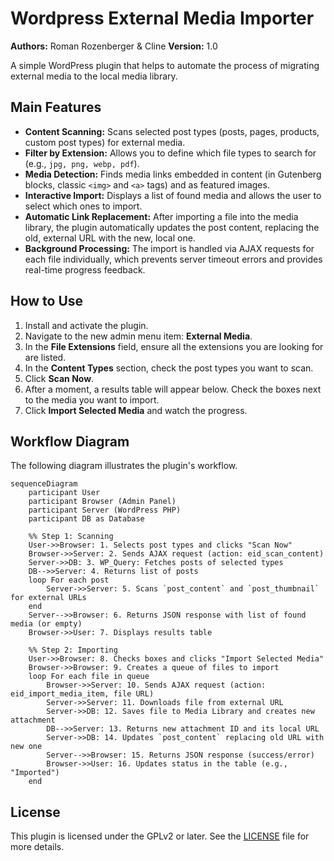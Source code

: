 # Wordpress External Media Importer

**Authors:** Roman Rozenberger & Cline
**Version:** 1.0

A simple WordPress plugin that helps to automate the process of migrating external media to the local media library.

## Main Features

- **Content Scanning:** Scans selected post types (posts, pages, products, custom post types) for external media.
- **Filter by Extension:** Allows you to define which file types to search for (e.g., `jpg, png, webp, pdf`).
- **Media Detection:** Finds media links embedded in content (in Gutenberg blocks, classic `<img>` and `<a>` tags) and as featured images.
- **Interactive Import:** Displays a list of found media and allows the user to select which ones to import.
- **Automatic Link Replacement:** After importing a file into the media library, the plugin automatically updates the post content, replacing the old, external URL with the new, local one.
- **Background Processing:** The import is handled via AJAX requests for each file individually, which prevents server timeout errors and provides real-time progress feedback.

## How to Use

1.  Install and activate the plugin.
2.  Navigate to the new admin menu item: **External Media**.
3.  In the **File Extensions** field, ensure all the extensions you are looking for are listed.
4.  In the **Content Types** section, check the post types you want to scan.
5.  Click **Scan Now**.
6.  After a moment, a results table will appear below. Check the boxes next to the media you want to import.
7.  Click **Import Selected Media** and watch the progress.

## Workflow Diagram

The following diagram illustrates the plugin's workflow.

```mermaid
sequenceDiagram
    participant User
    participant Browser (Admin Panel)
    participant Server (WordPress PHP)
    participant DB as Database

    %% Step 1: Scanning
    User->>Browser: 1. Selects post types and clicks "Scan Now"
    Browser->>Server: 2. Sends AJAX request (action: eid_scan_content)
    Server->>DB: 3. WP_Query: Fetches posts of selected types
    DB-->>Server: 4. Returns list of posts
    loop For each post
        Server->>Server: 5. Scans `post_content` and `post_thumbnail` for external URLs
    end
    Server-->>Browser: 6. Returns JSON response with list of found media (or empty)
    Browser->>User: 7. Displays results table

    %% Step 2: Importing
    User->>Browser: 8. Checks boxes and clicks "Import Selected Media"
    Browser->>Browser: 9. Creates a queue of files to import
    loop For each file in queue
        Browser->>Server: 10. Sends AJAX request (action: eid_import_media_item, file URL)
        Server->>Server: 11. Downloads file from external URL
        Server->>DB: 12. Saves file to Media Library and creates new attachment
        DB-->>Server: 13. Returns new attachment ID and its local URL
        Server->>DB: 14. Updates `post_content` replacing old URL with new one
        Server-->>Browser: 15. Returns JSON response (success/error)
        Browser->>User: 16. Updates status in the table (e.g., "Imported")
    end
```

## License

This plugin is licensed under the GPLv2 or later. See the [LICENSE](LICENSE) file for more details.
